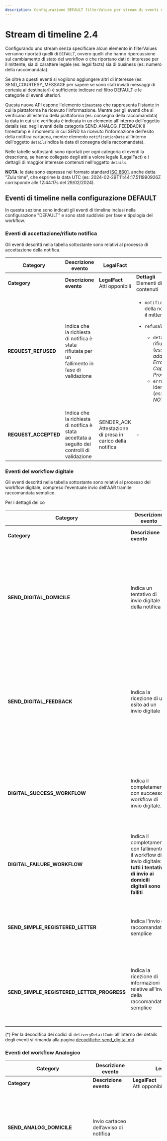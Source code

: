 ```yaml
---
description: Configurazione DEFAULT filterValues per stream di eventi di timeline
---
```


# Stream di timeline 2.4

Configurando uno stream senza specificare alcun elemento in filterValues verranno riportati quelli di `DEFAULT`, ovvero quelli che hanno ripercussione sul cambiamento di stato del workflow o che riportano dati di interesse per il mittente, sia di carattere legale (es: legal facts) sia di business (es: numero della raccomandata).

Se oltre a questi eventi si vogliono aggiungere altri di interesse (es: SEND\_COURTESY\_MESSAGE per sapere se sono stati inviati messaggi di cortesia ai destinatari) è sufficiente indicare nel filtro DEFAULT e le categorie di eventi ulteriori.

Questa nuova API espone l'elemento `timestamp` che rappresenta l'istante in cui la piattaforma ha ricevuto l'informazione. Mentre per gli eventi che si verificano all'esterno della piattaforma (es: consegna della raccomandata) la data in cui si è verificata è indicata in un elemento all'interno dell'oggetto details (es: negli eventi della categoria SEND\_ANALOG\_FEEDBACK il timestamp è il momento in cui SEND ha ricevuto l'informazione dell'esito della notifica cartacea, mentre elemento `notificationDate` all'interno dell'oggetto `details`indica la data di consegna della raccomandata).

Nelle tabelle sottostanti sono riportati per ogni categoria di eventi la drescrione, se hanno collegato degli atti a volore legale (LegalFact) e i dettagli di maggior interesse contenuti nell'oggetto `details`.

**NOTA**: le date sono espresse nel formato standard [ISO 8601](https://en.wikipedia.org/wiki/ISO\_8601), anche detta "Zulu time", che esprime la data UTC (es: 2024-02-29T11:44:17.511990926Z corrisponde alle 12:44:17s del 29/02/2024).

## Eventi di timeline nella configurazione DEFAULT

In questa sezione sono indicati gli eventi di timeline inclusi nella configurazione "DEFAULT"  e sono stati suddivisi per fase e tipologia del workflow.

### Eventi di accettazione/rifiuto notifica <a href="#eventi-di-timeline-di-validazione-della-richiesta" id="eventi-di-timeline-di-validazione-della-richiesta"></a>

Gli eventi descritti nella tabella sottostante sono relativi al processo di accettazione della notifica.

<table data-header-hidden data-full-width="true"><thead><tr><th width="235">Category</th><th width="195">Descrizione evento</th><th width="183">LegalFact</th><th>Details</th></tr></thead><tbody><tr><td><strong>Category</strong></td><td><strong>Descrizione evento</strong></td><td><strong>LegalFact</strong><br>Atti opponibili</td><td><strong>Dettagli</strong><br>Elementi di interesse contenuti</td></tr><tr><td><strong>REQUEST_REFUSED</strong></td><td>Indica che la richiesta di notifica è stata rifiutata per un fallimento in fase di validazione</td><td> </td><td><ul><li><code>notificationCost</code>: costo della notifica rifiutata per il mittente</li><li><p><code>refusalReasons</code>:</p><ul><li><code>detail</code>: motivo del rifiuta della notifica (<em>es: Validation failed, address is not valid. Error=Invalid Address, Cap, City and Province</em>)</li><li><code>errorCode</code>: codice identificati dell'errore (<em>es: NOT_VALID_ADDRESS</em>)</li></ul></li></ul></td></tr><tr><td><strong>REQUEST_ACCEPTED</strong></td><td>Indica che la richiesta di notifica è stata accettata a seguito dei controlli di validazione</td><td>SENDER_ACK<br>Attestazione di presa in carico della notifica</td><td>-</td></tr></tbody></table>

### Eventi del workflow digitale <a href="#eventi-di-timeline-di-scelta-del-workflow-digitale" id="eventi-di-timeline-di-scelta-del-workflow-digitale"></a>

Gli eventi descritti nella tabella sottostante sono relativi al processo del workflow digitale, compreso l'eventuale invio dell'AAR tramite raccomandata semplice.&#x20;

Per i dettagli dei co

<table data-header-hidden data-full-width="true"><thead><tr><th width="266">Category</th><th width="196">Descrizione evento</th><th width="183">LegalFact</th><th>Details</th></tr></thead><tbody><tr><td><strong>Category</strong></td><td><strong>Descrizione evento</strong></td><td><strong>LegalFact</strong><br>Atti opponibili</td><td><strong>Dettagli</strong><br>Elementi di interesse contenuti</td></tr><tr><td><strong>SEND_DIGITAL_DOMICILE</strong></td><td>Indica un tentativo di invio digitale della notifica</td><td></td><td><ul><li><code>recIndex</code>:  posizione del destinatario nell'array recipients</li><li><p><code>digitalAddress</code>: indirizzo digitale del destinatario</p><ul><li><code>type</code>: <em>PEC</em></li><li><code>address</code>: indirizzo PEC</li></ul></li><li><code>digitalAddressSource</code>: tipologia del domicilio digitale (<em>PLATFORM, SPECIAL, GENERAL</em>)</li></ul></td></tr><tr><td><strong>SEND_DIGITAL_FEEDBACK</strong></td><td>Indica la ricezione di un esito ad un invio digitale</td><td>PEC_RECEIPT<br>File in formato EML che attesta la consegna della PEC<br></td><td><ul><li><code>recIndex</code>:  posizione del destinatario nell'array recipients</li><li><code>responseStatus</code>: esito dell'invio digitale (<em>es: OK</em>)</li><li><code>notificationDate</code>: data di consegna o mancata consegna della PEC.</li><li><code>deliveryFailureCause</code>: Eventuali errori (*)</li><li><code>deliveryDetailCode</code>: Codice di consegna (*)</li></ul></td></tr><tr><td><strong>DIGITAL_SUCCESS_WORKFLOW</strong></td><td>Indica il completamento con successo il workflow di invio digitale.</td><td>DIGITAL_DELIVERY Attestazione generata alla conclusione dei tentativi di invio sui domicili digitali disponibili, nel caso si siano completati con un evento di consegna</td><td><ul><li><code>recIndex</code>:  posizione del destinatario nell'array recipients</li><li><p><code>digitalAddress</code>: indirizzo digitale del destinatario</p><ul><li><code>type</code>: <em>PEC</em></li><li><code>address</code>: indirizzo PEC</li></ul></li></ul></td></tr><tr><td><strong>DIGITAL_FAILURE_WORKFLOW</strong></td><td>Indica il completamento con fallimento il workflow di invio digitale: <strong>tutti i tentativi di invio ai domicili digitali sono falliti</strong></td><td>DIGITAL_DELIVERY<br>generata alla conclusione dei tentativi di invio sui domicili digitali disponibili, nel caso si siano completati con una mancata consegna</td><td><ul><li><code>recIndex:</code> indica l'indice dell'array del destinatario per il quale è fallito l'invio digitale<br></li></ul></td></tr><tr><td><strong>SEND_SIMPLE_REGISTERED_LETTER</strong></td><td>Indica l'invio di raccomandata semplice</td><td></td><td><p></p><ul><li><code>recIndex</code>:  posizione del destinatario nell'array recipients</li><li><code>analogCost</code>: costo dell’invio cartaceo</li><li><code>physicalAddress</code>: indirizzo fisico del destinatario</li></ul></td></tr><tr><td><strong>SEND_SIMPLE_REGISTERED_LETTER_PROGRESS</strong></td><td>Indica la ricezione di informazioni  relative all'invio della raccomandata semplice<br><br></td><td></td><td><ul><li><code>recIndex</code>:  posizione del destinatario nell'array recipients</li><li><code>registeredLetterCode</code> : codice della lettera per il destinatario</li><li><code>deliveryDetailCode</code>: codice del dettaglio dell'eveto di progress</li></ul></td></tr></tbody></table>

(\*) Per la decodifica dei codici di `deliveryDetailCode` all'interno dei details degli eventi si rimanda alla pagina [decodifiche-send\_digital.md](decodifiche-send\_digital.md "mention")

### Eventi del workflow Analogico <a href="#eventi-di-timeline-di-scelta-del-workflow-analogico" id="eventi-di-timeline-di-scelta-del-workflow-analogico"></a>

<table data-header-hidden data-full-width="true"><thead><tr><th width="262">Category</th><th width="151">Descrizione evento</th><th width="177">LegalFact</th><th>Details</th></tr></thead><tbody><tr><td><strong>Category</strong></td><td><strong>Descrizione evento</strong></td><td><strong>LegalFact</strong><br>Atti opponibili</td><td><strong>Dettagli</strong><br>Elementi di interesse contenuti</td></tr><tr><td><strong>SEND_ANALOG_DOMICILE</strong></td><td>Invio cartaceo dell’avviso di notifica<br></td><td></td><td><ul><li><code>recIndex</code>:  posizione del destinatario nell'array recipients</li><li><code>analogCost:</code> costo dell’invio cartaceo</li><li><code>productType / serviceLevel</code> : tipologia del prodotto inviato (<em>es: 890/AR)</em></li><li><code>physicalAddress:</code> indirizzo fisico del destinatario</li></ul></td></tr><tr><td><strong>SEND_ANALOG_FEEDBACK</strong></td><td>Ricezione esito dell'invio cartaceo</td><td></td><td><ul><li><code>recIndex</code>:  posizione del destinatario nell'array recipients</li><li><code>physicalAddress:</code> indirizzo fisico del destinatario</li><li><code>responseStatus:</code> contiene l’esito dell'invio cartaceo. (<em>es: OK, KO</em>)</li><li><code>notificationDate</code>: data di consegna o mancata consegna.</li><li><code>registeredLetterCode:</code>codice della lettera per il mittente</li><li><code>deliveryDetailCode:</code>codice del dettaglio esito invio cartaceo</li><li><code>deliveryFailureCause</code>: causa del fallimento della consegna</li><li><code>serviceLevel</code>: tipologia del prodotto inviato (<em>es: 890/AR)</em></li><li><code>newAddress</code>: Eventuale indirizzo fisico a seguito di indagine svolta in  loco da parte dell'addetto al recapito postale</li></ul></td></tr><tr><td><strong>ANALOG_SUCCESS_WORKFLOW</strong></td><td>Completato con successo il workflow di invio cartaceo.</td><td></td><td><ul><li><code>recIndex</code>:  posizione del destinatario nell'array recipients</li><li><code>physicalAddress:</code> indirizzo fisico del destinatario</li></ul><p></p></td></tr><tr><td><strong>ANALOG_FAILURE_WORKFLOW</strong></td><td><p>Completato con fallimento il workflow di invio cartaceo.</p><p></p></td><td></td><td><ul><li><code>recIndex</code>:  posizione del destinatario nell'array recipients</li><li><code>generatedAarUrl</code>: deposito della AAR</li></ul></td></tr><tr><td><strong>COMPLETELY_UNREACHABLE</strong></td><td>Il destinatario è risultato irraggiungibile.</td><td>ANALOG_FAILURE_DELIVERY<br>Attestazione di Deposito di Avviso di Avvenuta Ricezione</td><td><ul><li><code>recIndex</code>:  posizione del destinatario nell'array recipients</li></ul></td></tr></tbody></table>

(\*) Per la decodifica dei codici di e `deliveryFailureCause` e `deliveryDetailCode` all'interno dei details degli eventi di SEND\_ANALOG\_FEEDBACK si rimanda alla pagina [decodifiche-send\_analog.md](decodifiche-send\_analog.md "mention")

### Eventi di chiusura del workflow <a href="#eventi-di-timeline-di-chiusura-del-workflow" id="eventi-di-timeline-di-chiusura-del-workflow"></a>

<table data-header-hidden data-full-width="true"><thead><tr><th width="265">Category</th><th width="147">Descrizione evento</th><th width="193">LegalFact</th><th>Details</th></tr></thead><tbody><tr><td><strong>Category</strong></td><td><strong>Descrizione evento</strong></td><td><strong>LegalFact</strong><br>Atti opponibili</td><td><strong>Dettagli</strong><br>Elementi di interesse contenuti</td></tr><tr><td><strong>REFINEMENT</strong></td><td>Perfezionamento per decorrenza termini</td><td></td><td><p></p><ul><li><code>recIndex</code>:  posizione del destinatario nell'array recipients</li><li><code>notificationCost:</code> costo della notifica rifiutata per il mittente</li><li><code>eventTimestamp:</code> indica la data di perfezionamento della notifica per decorrenza termini</li></ul></td></tr><tr><td><strong>NOTIFICATION_VIEWED</strong></td><td>Visualizzazione della notifica (perfeziona la notifica se non già perfezionata per decorrenza termini o da altro destinatario)</td><td>RECIPIENT_ACCESS<br>Attestazione di avvenuto accesso</td><td><ul><li><code>recIndex</code>:  posizione del destinatario nell'array recipients</li><li><code>notificationCost:</code> costo della notifica per il mittente</li><li><code>eventTimestamp:</code> data di business in cui è stata visualizzata la notifica</li><li><p><code>delegateInfo</code> struttura che contiene le informazione dell'evenutale delegato che ha fatto accesso alla notifica.</p><ul><li><code>taxId</code>: codice fiscale del delegato</li><li><code>denomination</code>: denominazione delegato</li><li><code>delegateType</code>: tipologia delegato PF/PG</li></ul></li></ul></td></tr><tr><td><strong>NOTIFICATION_CANCELLED</strong></td><td>Evento di fine della cancellazione della notifica dal parte del mittente.</td><td></td><td><ul><li><code>notificationCost:</code> costo della notifica annullata per il mittente</li></ul></td></tr></tbody></table>

### Altre eventi di timeline <a href="#altre-eventi-di-timeline" id="altre-eventi-di-timeline"></a>

<table data-header-hidden data-full-width="true"><thead><tr><th width="268">Category</th><th width="149">Descrizione evento</th><th width="186">LegalFact</th><th>Details</th></tr></thead><tbody><tr><td><strong>Category</strong></td><td><strong>Descrizione evento</strong></td><td><strong>LegalFact</strong><br>Atti opponibili</td><td><strong>Dettagli</strong><br>Elementi di interesse contenuti</td></tr><tr><td><strong>NOTIFICATION_RADD_RETRIEVED</strong></td><td>Evento di accesso alla notifica tramite RADD</td><td></td><td><ul><li><code>recIndex</code>:  posizione del destinatario nell'array recipients</li><li><code>eventTimestamp</code>: data di consegna della notifica</li><li><code>raddType</code>: tipologia soggetto RADD</li><li><code>raddTransactionId</code>: identificativo della transazione RADD</li></ul></td></tr></tbody></table>

## **Eventi aggiuntivi al DEFAULT**

In questo paragrafo sono indicati altri eventi della timeline che non hanno effetto sullo stato della notifica e non hanno una importanza prioritaria per il mittente, ma possono essere interessanti per recuperare delle informazioni di dettaglio. Ricordiamo che questi dati sono mantenuti dalla piattaforma in modo sicuro per 10 anni e sono sempre disponibili per essere recuperati tramite le API.

### Eventi di preparazione workflow <a href="#eventi-di-timeline-di-preparazione-workflow" id="eventi-di-timeline-di-preparazione-workflow"></a>

<table data-header-hidden data-full-width="true"><thead><tr><th width="235">Category</th><th width="195">Descrizione evento</th><th width="183">LegalFact</th><th>Details</th></tr></thead><tbody><tr><td><strong>Category</strong></td><td><strong>Descrizione evento</strong></td><td><strong>LegalFact</strong><br>Atti opponibili</td><td><strong>Dettagli</strong><br>Elementi di interesse contenuti</td></tr><tr><td><strong>AAR_GENERATION</strong></td><td>Generazione dell’AAR (Avviso di Avvenuta Ricezione)</td><td> </td><td><ul><li><code>recIndex:</code> posizione del destinatario nell'array recipients</li><li><code>generatedAarUrl</code>: url per accedere all'avviso di avvenuta ricezione</li></ul></td></tr><tr><td><strong>SEND_COURTESY_MESSAGE</strong></td><td>Invio di un messaggio di cortesia.</td><td></td><td><ul><li><code>recIndex:</code> posizione del destinatario nell'array recipients</li><li><p><code>digitalAddress</code></p><ul><li><code>type</code>: tipologia messaggio di OPT_IN o un messaggio su APPIO, EMAIL o SMS</li><li><code>address</code>: indirizzo email o numero di telefono utilizzato per il messaggio.</li></ul></li></ul></td></tr><tr><td><strong>PROBABLE_SCHEDULING_ANALOG_DATE</strong></td><td>Indica che il workflow può essere sospeso per 120h a fronte di un invio di un messaggio di cortesia.</td><td></td><td><ul><li><code>recIndex:</code> posizione del destinatario nell'array recipients</li><li><code>schedulingAnalogDate</code>: data di inizio del workflow analogico, ritardato a causa di invio di messaggi di cortesia.</li></ul></td></tr></tbody></table>

### Eventi di scelta del workflow

<table data-header-hidden data-full-width="true"><thead><tr><th width="293">Category</th><th width="149">Descrizione evento</th><th width="186">LegalFact</th><th>Details</th></tr></thead><tbody><tr><td><strong>Category</strong></td><td><strong>Descrizione evento</strong></td><td><strong>LegalFact</strong><br>Atti opponibili</td><td><strong>Dettagli</strong><br>Elementi di interesse contenuti</td></tr><tr><td><strong>PUBLIC_REGISTRY_RESPONSE</strong></td><td>Indica la ricezione di un domicilio digitale dai registri nazionali</td><td></td><td><ul><li><code>recIndex:</code> posizione del destinatario nell'array recipients</li><li><p><code>digitalAddress</code>: indirizzo digitale del destinatario</p><ul><li><code>type</code>: <em>PEC</em></li><li><code>address</code>: indirizzo PEC</li></ul></li></ul></td></tr></tbody></table>

### Eventi con evidenze dell'invio

Gli eventi di PROGRESS sono eventi restituiti dai servizi esterni di invio digitale (SEND\_DIGITAL\_PROGRESS) e cartaceo (SEND\_ANALOG\_PROGRESS).

Questi eventi possono contenere anche dei legalFact esterni come il messaggio di consegna della PEC (in formato EML) nel caso di invio digitale o le scansioni della ricevuta di consegna, del plico, del avviso di ricevimento, dell'indagine del postino nel caso di invio di raccomandata.

<table data-header-hidden data-full-width="true"><thead><tr><th width="278">Category</th><th width="149">Descrizione evento</th><th width="195">LegalFact</th><th>Details</th></tr></thead><tbody><tr><td><strong>Category</strong></td><td><strong>Descrizione evento</strong></td><td><strong>LegalFact</strong><br>Atti opponibili</td><td><strong>Dettagli</strong><br>Elementi di interesse contenuti</td></tr><tr><td><strong>SEND_DIGITAL_PROGRESS</strong></td><td>Indica un evento successivo relativo  all'invio della PEC.<br></td><td>PEC_RECEIPT *<br>File in formato EML che attesta la accettazione della PEC</td><td><ul><li><code>recIndex:</code> posizione del destinatario nell'array recipients</li><li><code>eventTimestamp</code>: data di business dell'evento</li><li><code>digitalAddress:</code> indirizzo digitale del destinatario</li></ul></td></tr><tr><td><strong>SEND_ANALOG_PROGRESS</strong></td><td>Indica un evento successivo relativo all'invio cartaceo</td><td><p>ANALOG_DELIVERY*<br>A seconda dei casi sono riportate le scansioni di: </p><ul><li>Ricevuta di consegna</li><li>Scansione Plico</li><li>Avviso di ricevimento</li><li>Indagine</li></ul></td><td><ul><li><code>recIndex:</code> posizione del destinatario nell'array recipients</li><li><code>notificationDate</code>: data evento</li><li><code>deliveryDetailCode</code>: codice consegna (*)</li><li><code>serviceLevel</code>: tipologia di servizio</li><li><code>registeredLetterCode</code>: identificativo raccomandata</li></ul></td></tr><tr><td><strong>PREPARE_ANALOG_DOMICILE_FAILURE</strong></td><td><p></p><p>Invio cartaceo non possibile: non è stato trovato nessun indirizzo valido per predisporre il tentativo.</p></td><td></td><td><ul><li><p><code>failureCause :</code> indica il motivo del fallimento del secondo invio tramite i codici</p><ul><li><code>D00</code>: Non è stato trovato nessun nuovo indirizzo per predisporre un altro tentativo di invio.</li><li><code>D01</code>: L’indirizzo non ha superato il processo di validazione. </li><li><code>D02</code>: L’indirizzo è già stato usato per effettuare un tentativo di invio.</li></ul></li></ul></td></tr></tbody></table>

(\*) Per la decodifica dei codici di `deliveryDetailCode` all'interno dei details degli eventi di SEND\_ANALOG\_PROGRESS si rimanda alla pagina [decodifiche-send\_analog.md](decodifiche-send\_analog.md "mention")\
